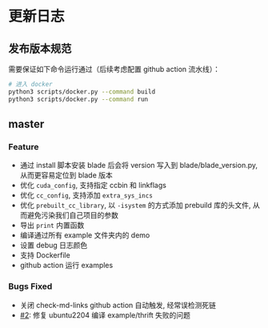 # 更新日志

## 发布版本规范

需要保证如下命令运行通过（后续考虑配置 github action 流水线）：

```bash
# 进入 docker
python3 scripts/docker.py --command build
python3 scripts/docker.py --command run
```

## master

### Feature

* 通过 install 脚本安装 blade 后会将 version 写入到 blade/blade_version.py, 从而更容易定位到 blade 版本
* 优化 `cuda_config`, 支持指定 ccbin 和 linkflags
* 优化 `cc_config`, 支持添加 `extra_sys_incs`
* 优化 `prebuilt_cc_library`, 以 `-isystem` 的方式添加 prebuild 库的头文件, 从而避免污染我们自己项目的参数
* 导出 `print` 内置函数
* 编译通过所有 example 文件夹内的 demo
* 设置 debug 日志颜色
* 支持 Dockerfile
* github action 运行 examples

### Bugs Fixed

* 关闭 check-md-links github action 自动触发, 经常误检测死链
* [#2](https://github.com/TOMO-CAT/blade-build/issues/2): 修复 ubuntu2204 编译 example/thrift 失败的问题
